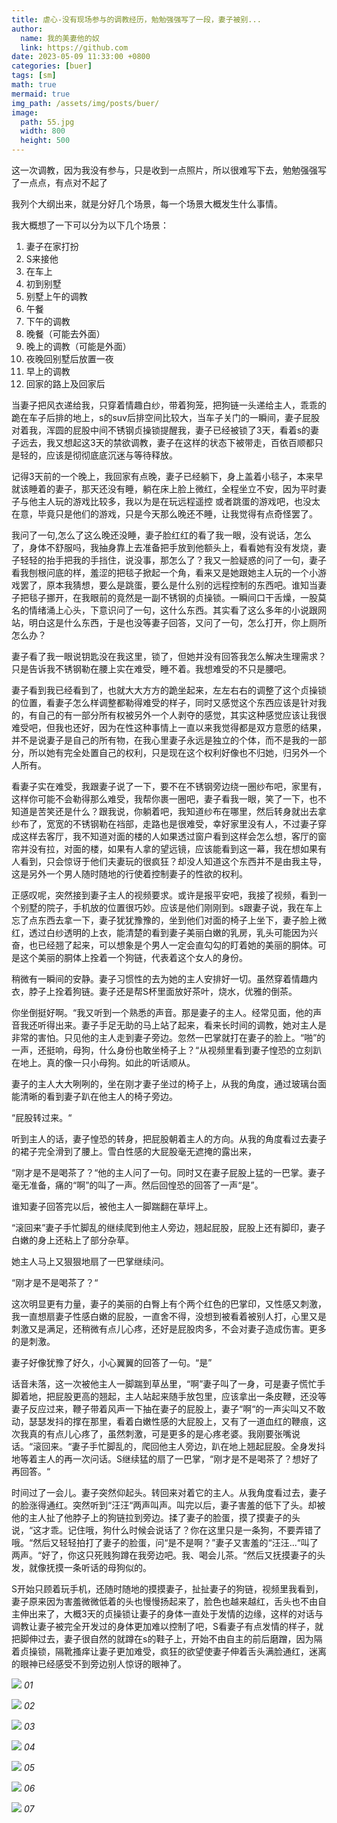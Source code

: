 ```yaml
---
title: 虐心-没有现场参与的调教经历，勉勉强强写了一段，妻子被别...
author:
  name: 我的美妻他的奴
  link: https://github.com
date: 2023-05-09 11:33:00 +0800
categories: [buer]
tags: [sm]
math: true
mermaid: true
img_path: /assets/img/posts/buer/
image:
  path: 55.jpg
  width: 800
  height: 500
---
```


这一次调教，因为我没有参与，只是收到一点照片，所以很难写下去，勉勉强强写了一点点，有点对不起了

我列个大纲出来，就是分好几个场景，每一个场景大概发生什么事情。

我大概想了一下可以分为以下几个场景：
1. 妻子在家打扮
2. S来接他
3. 在车上
4. 初到别墅
5. 别墅上午的调教
6. 午餐
7. 下午的调教
8. 晚餐（可能去外面）
9. 晚上的调教（可能是外面）
10. 夜晚回别墅后放置一夜
11. 早上的调教
12. 回家的路上及回家后

当妻子把风衣递给我，只穿着情趣白纱，带着狗笼，把狗链一头递给主人，乖乖的跪在车子后排的地上，s的suv后排空间比较大，当车子关门的一瞬间，妻子屁股对着我，浑圆的屁股中间不锈钢贞操锁提醒我，妻子已经被锁了3天，看着s的妻子远去，我又想起这3天的禁欲调教，妻子在这样的状态下被带走，百依百顺都只是轻的，应该是彻彻底底沉迷与等待释放。

记得3天前的一个晚上，我回家有点晚，妻子已经躺下，身上盖着小毯子，本来早就该睡着的妻子，那天还没有睡，躺在床上脸上微红，全程坐立不安，因为平时妻子与他主人玩的游戏比较多，我以为是在玩远程遥控 或者跳蛋的游戏吧，也没太在意，毕竟只是他们的游戏，只是今天那么晚还不睡，让我觉得有点奇怪罢了。

我问了一句,怎么了这么晚还没睡，妻子脸红红的看了我一眼，没有说话，怎么了，身体不舒服吗，我抽身靠上去准备把手放到他额头上，看看她有没有发烧，妻子轻轻的抬手把我的手挡住，说没事，那怎么了？我又一脸疑惑的问了一句，妻子看我刨根问底的样，羞涩的把毯子掀起一个角，看来又是她跟她主人玩的一个小游戏罢了，原本我猜想，要么是跳蛋，要么是什么别的远程控制的东西吧。谁知当妻子把毯子挪开，在我眼前的竟然是一副不锈钢的贞操锁。一瞬间口干舌燥，一股莫名的情绪涌上心头，下意识问了一句，这什么东西。其实看了这么多年的小说跟网站，明白这是什么东西，于是也没等妻子回答，又问了一句，怎么打开，你上厕所怎么办？

妻子看了我一眼说钥匙没在我这里，锁了，但她并没有回答我怎么解决生理需求？只是告诉我不锈钢勒在腰上实在难受，睡不着。我想难受的不只是腰吧。

妻子看到我已经看到了，也就大大方方的跪坐起来，左左右右的调整了这个贞操锁的位置，看妻子怎么样调整都勒得难受的样子，同时又感觉这个东西应该是针对我的，有自己的有一部分所有权被另外一个人剥夺的感觉，其实这种感觉应该让我很难受吧，但我也还好，因为在性这种事情上一直以来我觉得都是双方意愿的结果，并不是说妻子是自己的所有物，在我心里妻子永远是独立的个体，而不是我的一部分，所以她有完全处置自己的权利，只是现在这个权利好像也不归她，归另外一个人所有。

看妻子实在难受，我跟妻子说了一下，要不在不锈钢旁边绕一圈纱布吧，家里有，这样你可能不会勒得那么难受，我帮你裹一圈吧，妻子看我一眼，笑了一下，也不知道是苦笑还是什么？跟我说，你躺着吧，我知道纱布在哪里，然后转身就出去拿纱布了，宽宽的不锈钢勒在裆部，走路也是很难受，幸好家里没有人，不过妻子穿成这样去客厅，我不知道对面的楼的人如果透过窗户看到这样会怎么想，客厅的窗帘并没有拉，对面的楼，如果有人拿的望远镜，应该能看到这一幕，我在想如果有人看到，只会惊讶于他们夫妻玩的很疯狂？却没人知道这个东西并不是由我主导，这是另外一个男人随时随地的行使着控制妻子的性欲的权利。

正感叹呢，突然接到妻子主人的视频要求。或许是报平安吧，我接了视频，看到一个别墅的院子，手机放的位置很巧妙。应该是他们刚刚到。s跟妻子说，我在车上忘了点东西去拿一下，妻子犹犹豫豫的，坐到他们对面的椅子上坐下，妻子脸上微红，透过白纱透明的上衣，能清楚的看到妻子美丽白嫩的乳房，乳头可能因为兴奋，也已经翘了起来，可以想象是个男人一定会直勾勾的盯着她的美丽的胴体。可是这个美丽的胴体上拴着一个狗链，代表着这个女人的身份。

稍微有一瞬间的安静。妻子习惯性的去为她的主人安排好一切。虽然穿着情趣内衣，脖子上拴着狗链。妻子还是帮S杯里面放好茶叶，烧水，优雅的倒茶。

你坐倒挺好啊。“我又听到一个熟悉的声音。那是妻子的主人。经常见面，他的声音我还听得出来。妻子手足无助的马上站了起来，看来长时间的调教，她对主人是非常的害怕。只见他的主人走到妻子旁边。忽然一巴掌就打在妻子的脸上。“啪”的一声，还挺响，母狗，什么身份也敢坐椅子上？“从视频里看到妻子惶恐的立刻趴在地上。真的像一只小母狗。如此的听话顺从。

妻子的主人大大咧咧的，坐在刚才妻子坐过的椅子上，从我的角度，通过玻璃台面能清晰的看到妻子趴在他主人的椅子旁边。

“屁股转过来。“

听到主人的话，妻子惶恐的转身，把屁股朝着主人的方向。从我的角度看过去妻子的裙子完全滑到了腰上。雪白性感的大屁股毫无遮掩的露出来，

“刚才是不是喝茶了？“他的主人问了一句。同时又在妻子屁股上猛的一巴掌。妻子毫无准备，痛的“啊”的叫了一声。然后回惶恐的回答了一声“是”。

谁知妻子回答完以后，被他主人一脚踹翻在草坪上。

“滚回来”妻子手忙脚乱的继续爬到他主人旁边，翘起屁股，屁股上还有脚印，妻子白嫩的身上还粘上了部分杂草。

她主人马上又狠狠地扇了一巴掌继续问。

“刚才是不是喝茶了？“

这次明显更有力量，妻子的美丽的白臀上有个两个红色的巴掌印，又性感又刺激，我一直想扇妻子性感白嫩的屁股，一直舍不得，没想到被看着被别人打，心里又是刺激又是满足，还稍微有点儿心疼，还好是屁股肉多，不会对妻子造成伤害。更多的是刺激。

妻子好像犹豫了好久，小心翼翼的回答了一句。“是”

话音未落，这一次被他主人一脚踹到草丛里，“啊”妻子叫了一身，可是妻子慌忙手脚着地，把屁股更高的翘起，主人站起来随手放包里，应该拿出一条皮鞭，还没等妻子反应过来，鞭子带着风声一下抽在妻子的屁股上，妻子“啊“的一声尖叫又不敢动，瑟瑟发抖的撑在那里，看着白嫩性感的大屁股上，又有了一道血红的鞭痕，这次我真的有点儿心疼了，虽然刺激，可是更多的是心疼老婆。我刚要张嘴说话。“滚回来。“妻子手忙脚乱的，爬回他主人旁边，趴在地上翘起屁股。全身发抖地等着主人的再一次问话。S继续猛的扇了一巴掌，“刚才是不是喝茶了？想好了再回答。“

时间过了一会儿。妻子突然仰起头。转回来对着它的主人。从我角度看过去，妻子的脸涨得通红。突然听到“汪汪“两声叫声。叫完以后，妻子害羞的低下了头。却被他的主人扯了他脖子上的狗链拉到旁边。揉了妻子的脸蛋，摸了摸妻子的头说，“这才乖。记住哦，狗什么时候会说话了？你在这里只是一条狗，不要弄错了哦。“然后又轻轻拍打了妻子的脸蛋，问“是不是啊？”妻子又害羞的“汪汪...“叫了两声。“好了，你这只死贱狗蹲在我旁边吧。我、喝会儿茶。“然后又抚摸妻子的头发，就像抚摸一条听话的母狗似的。

S开始只顾着玩手机，还随时随地的摸摸妻子，扯扯妻子的狗链，视频里我看到，妻子原来因为害羞微微低着的头也慢慢扬起来了，脸色也越来越红，舌头也不由自主伸出来了，大概3天的贞操锁让妻子的身体一直处于发情的边缘，这样的对话与调教让妻子被完全开发过的身体更加难以控制了吧，S看妻子有点发情的样子，就把脚伸过去，妻子很自然的就蹲在s的鞋子上，开始不由自主的前后磨蹭，因为隔着贞操锁，隔靴搔痒让妻子更加难受，疯狂的欲望使妻子伸着舌头满脸通红，迷离的眼神已经感受不到旁边别人惊讶的眼神了。



![](53.jpg)
_01_

![](54.jpg)
_02_

![](51.jpg)
_03_

![](45.jpg)
_04_

![](55.jpg)
_05_

![](56.jpg)
_06_

![](57.jpg)
_07_